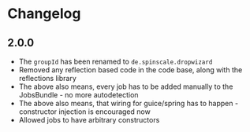 # Changelog

## 2.0.0

* The `groupId` has been renamed to `de.spinscale.dropwizard`
* Removed any reflection based code in the code base, along with the reflections library
* The above also means, every job has to be added manually to the JobsBundle - no more autodetection
* The above also means, that wiring for guice/spring has to happen - constructor injection is encouraged now
* Allowed jobs to have arbitrary constructors

